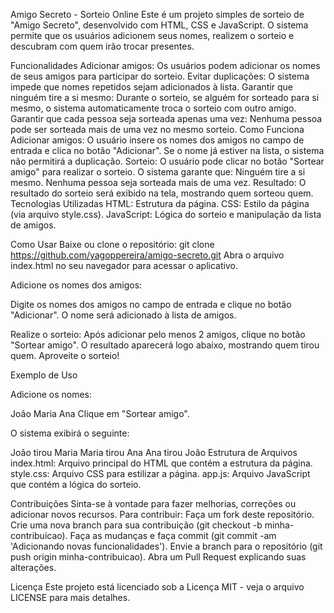 Amigo Secreto - Sorteio Online
Este é um projeto simples de sorteio de "Amigo Secreto", desenvolvido com HTML, CSS e JavaScript. O sistema permite que os usuários adicionem seus nomes, realizem o sorteio e descubram com quem irão trocar presentes.

Funcionalidades
Adicionar amigos: Os usuários podem adicionar os nomes de seus amigos para participar do sorteio.
Evitar duplicações: O sistema impede que nomes repetidos sejam adicionados à lista.
Garantir que ninguém tire a si mesmo: Durante o sorteio, se alguém for sorteado para si mesmo, o sistema automaticamente troca o sorteio com outro amigo.
Garantir que cada pessoa seja sorteada apenas uma vez: Nenhuma pessoa pode ser sorteada mais de uma vez no mesmo sorteio.
Como Funciona
Adicionar amigos: O usuário insere os nomes dos amigos no campo de entrada e clica no botão "Adicionar". Se o nome já estiver na lista, o sistema não permitirá a duplicação.
Sorteio: O usuário pode clicar no botão "Sortear amigo" para realizar o sorteio. O sistema garante que:
Ninguém tire a si mesmo.
Nenhuma pessoa seja sorteada mais de uma vez.
Resultado: O resultado do sorteio será exibido na tela, mostrando quem sorteou quem.
Tecnologias Utilizadas
HTML: Estrutura da página.
CSS: Estilo da página (via arquivo style.css).
JavaScript: Lógica do sorteio e manipulação da lista de amigos.

Como Usar
Baixe ou clone o repositório:
git clone https://github.com/yagoppereira/amigo-secreto.git
Abra o arquivo index.html no seu navegador para acessar o aplicativo.

Adicione os nomes dos amigos:

Digite os nomes dos amigos no campo de entrada e clique no botão "Adicionar".
O nome será adicionado à lista de amigos.

Realize o sorteio:
Após adicionar pelo menos 2 amigos, clique no botão "Sortear amigo".
O resultado aparecerá logo abaixo, mostrando quem tirou quem.
Aproveite o sorteio!

Exemplo de Uso

Adicione os nomes:

João
Maria
Ana
Clique em "Sortear amigo".

O sistema exibirá o seguinte:

João tirou Maria
Maria tirou Ana
Ana tirou João
Estrutura de Arquivos
index.html: Arquivo principal do HTML que contém a estrutura da página.
style.css: Arquivo CSS para estilizar a página.
app.js: Arquivo JavaScript que contém a lógica do sorteio.

Contribuições
Sinta-se à vontade para fazer melhorias, correções ou adicionar novos recursos. Para contribuir:
Faça um fork deste repositório.
Crie uma nova branch para sua contribuição (git checkout -b minha-contribuicao).
Faça as mudanças e faça commit (git commit -am 'Adicionando novas funcionalidades').
Envie a branch para o repositório (git push origin minha-contribuicao).
Abra um Pull Request explicando suas alterações.

Licença
Este projeto está licenciado sob a Licença MIT - veja o arquivo LICENSE para mais detalhes.

